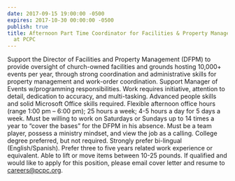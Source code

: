 ```yaml
---
date: 2017-09-15 19:00:00 -0500
expires: 2017-10-30 00:00:00 -0500
publish: true
title: Afternoon Part Time Coordinator for Facilities & Property Management position
  at PCPC
---
```



Support the Director of Facilities and Property Management (DFPM) to provide oversight of church-owned facilities and grounds hosting 10,000+ events per year, through strong coordination and administrative skills for property management and work-order coordination. Support Manager of Events w/programming responsibilities. Work requires initiative, attention to detail, dedication to accuracy, and multi-tasking. Advanced people skills and solid Microsoft Office skills required. Flexible afternoon office hours (range 1:00 pm – 6:00 pm); 25 hours a week; 4-5 hours a day for 5 days a week. Must be willing to work on Saturdays or Sundays up to 14 times a year to “cover the bases” for the DFPM in his absence. Must be a team player, possess a ministry mindset, and view the job as a calling. College degree preferred, but not required. Strongly prefer bi-lingual (English/Spanish). Prefer three to five years related work experience or equivalent. Able to lift or move items between 10-25 pounds. If qualified and would like to apply for this position, please email cover letter and resume to [careers@pcpc.org](mailto:careers@pcpc.org).